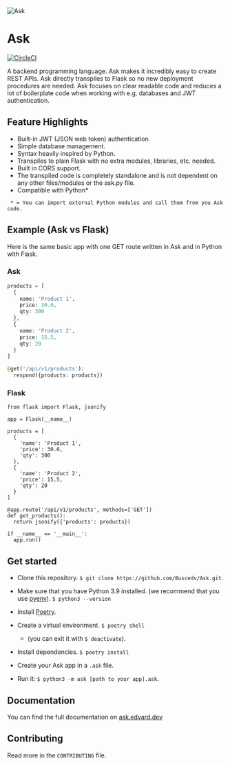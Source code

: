 <img src="https://ask.edvard.dev/banner.png" alt="Ask">

# Ask

[![CircleCI](https://circleci.com/gh/circleci/circleci-docs.svg?style=svg)](https://circleci.com/gh/Buscedv/Ask)

A backend programming language. Ask makes it incredibly easy to create REST APIs. Ask directly transpiles to Flask so no new deployment procedures are needed. Ask focuses on clear readable code and reduces a lot of boilerplate code when working with e.g. databases and JWT authentication.

## Feature Highlights
- Built-in JWT (JSON web token) authentication.
- Simple database management.
- Syntax heavily inspired by Python.
- Transpiles to plain Flask with no extra modules, libraries, etc. needed.
- Built in CORS support.
- The transpiled code is completely standalone and is not dependent on any other files/modules or the ask.py file.
- Compatible with Python*

` * = You can import external Python modules and call them from you Ask code.`

## Example (Ask vs Flask)
Here is the same basic app with one GET route written in Ask and in Python with Flask.

### Ask
```php
products = [
  {
    name: 'Product 1',
    price: 30.0,
    qty: 300
  },
  {
    name: 'Product 2',
    price: 15.5,
    qty: 20
  }
]

@get('/api/v1/products'):
  respond({products: products})
```
### Flask
```python3
from flask import Flask, jsonify

app = Flask(__name__)

products = [
  {
    'name': 'Product 1',
    'price': 30.0,
    'qty': 300
  },
  {
    'name': 'Product 2',
    'price': 15.5,
    'qty': 20
  }
]

@app.route('/api/v1/products', methods=['GET'])
def get_products():
  return jsonify({'products': products})
  
if __name__ == '__main__':
  app.run()
```

## Get started
- Clone this repository.
`$ git clone https://github.com/Buscedv/Ask.git`.
- Make sure that you have Python 3.9 installed. (we recommend that you use [pyenv](https://github.com/pyenv/pyenv)).
`$ python3 --version`


- Install [Poetry](https://python-poetry.org/).
- Create a virtual environment.
`$ poetry shell`
  - (you can exit it with `$ deactivate`).
- Install dependencies.
`$ poetry install`

- Create your Ask app in a `.ask` file.
- Run it: `$ python3 -m ask [path to your app].ask`.

## Documentation
You can find the full documentation on [ask.edvard.dev](https://ask.edvard.dev)

## Contributing
Read more in the `CONTRIBUTING` file.
